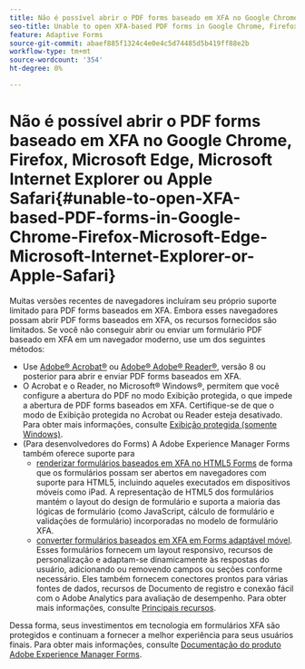 ```yaml
---
title: Não é possível abrir o PDF forms baseado em XFA no Google Chrome, Firefox, Microsoft Edge, Microsoft Internet Explorer ou Apple Safari
seo-title: Unable to open XFA-based PDF forms in Google Chrome, Firefox, Microsoft Edge, Microsoft Internet Explorer, or Apple Safari
feature: Adaptive Forms
source-git-commit: abaef885f1324c4e0e4c5d74485d5b419ff88e2b
workflow-type: tm+mt
source-wordcount: '354'
ht-degree: 0%

---
```



# Não é possível abrir o PDF forms baseado em XFA no Google Chrome, Firefox, Microsoft Edge, Microsoft Internet Explorer ou Apple Safari{#unable-to-open-XFA-based-PDF-forms-in-Google-Chrome-Firefox-Microsoft-Edge-Microsoft-Internet-Explorer-or-Apple-Safari}

Muitas versões recentes de navegadores incluíram seu próprio suporte limitado para PDF forms baseados em XFA. Embora esses navegadores possam abrir PDF forms baseados em XFA, os recursos fornecidos são limitados. Se você não conseguir abrir ou enviar um formulário PDF baseado em XFA em um navegador moderno, use um dos seguintes métodos:

* Use [Adobe® Acrobat®](https://www.adobe.com/acrobat.html) ou [Adobe® Adobe® Reader®](https://get.adobe.com/reader/), versão 8 ou posterior para abrir e enviar PDF forms baseados em XFA.
* O Acrobat e o Reader, no Microsoft® Windows®, permitem que você configure a abertura do PDF no modo Exibição protegida, o que impede a abertura de PDF forms baseados em XFA. Certifique-se de que o modo de Exibição protegida no Acrobat ou Reader esteja desativado. Para obter mais informações, consulte [Exibição protegida (somente Windows)](https://helpx.adobe.com/in/reader/using/protected-mode-windows.html).
* (Para desenvolvedores do Forms) A Adobe Experience Manager Forms também oferece suporte para
   * [renderizar formulários baseados em XFA no HTML5 Forms](https://experienceleague.adobe.com/docs/experience-manager-65/forms/html5-forms/introduction.html?#key-capabilities-of-html-forms-br) de forma que os formulários possam ser abertos em navegadores com suporte para HTML5, incluindo aqueles executados em dispositivos móveis como iPad. A representação de HTML5 dos formulários mantém o layout do design de formulário e suporta a maioria das lógicas de formulário (como JavaScript, cálculo de formulário e validações de formulário) incorporadas no modelo de formulário XFA.
   * [converter formulários baseados em XFA em Forms adaptável móvel](https://experienceleague.adobe.com/docs/experience-manager-65/forms/adaptive-forms-basic-authoring/creating-adaptive-form.html?#create-an-adaptive-form-based-on-an-xfa-form-template). Esses formulários fornecem um layout responsivo, recursos de personalização e adaptam-se dinamicamente às respostas do usuário, adicionando ou removendo campos ou seções conforme necessário. Eles também fornecem conectores prontos para várias fontes de dados, recursos de Documento de registro e conexão fácil com o Adobe Analytics para avaliação de desempenho. Para obter mais informações, consulte [Principais recursos](https://experienceleague.adobe.com/docs/experience-manager-cloud-service/content/forms/key-features.html).

Dessa forma, seus investimentos em tecnologia em formulários XFA são protegidos e continuam a fornecer a melhor experiência para seus usuários finais. Para obter mais informações, consulte [Documentação do produto Adobe Experience Manager Forms](https://experienceleague.adobe.com/docs/experience-manager-cloud-service/content/forms/home.html).
